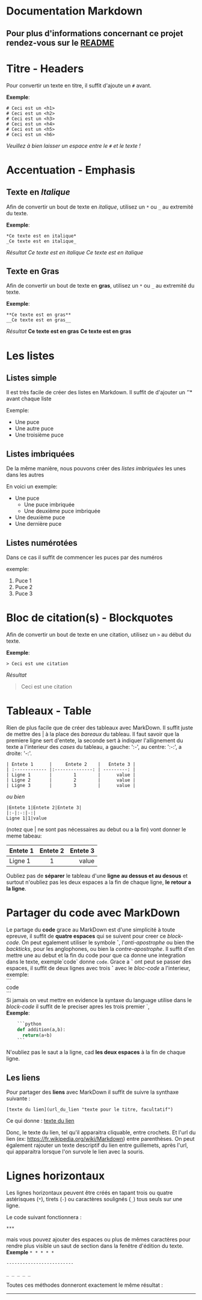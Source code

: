 # **Documentation Markdown**

Pour plus d'informations concernant ce projet rendez-vous sur le [README](https://github.com/SammuelJ/exercice-markdown/tree/master)
----------

# Titre - Headers

Pour convertir un texte en titre, il suffit d'ajoute un ```#``` avant.


**Exemple**:

```
# Ceci est un <h1>
# Ceci est un <h2>
# Ceci est un <h3>
# Ceci est un <h4>
# Ceci est un <h5>
# Ceci est un <h6>
```
*Veuillez à bien laisser un espace entre le ```#``` et le texte !*


# Accentuation - Emphasis

## Texte en *Italique*

Afin de convertir un bout de texte en *italique*, utilisez un ```*``` ou ```_``` au extremité du texte.

**Exemple**:
```
*Ce texte est en italique*
_Ce texte est en italique_
```
*Résultat*
*Ce texte est en italique*
_Ce texte est en italique_

## Texte en **Gras**

Afin de convertir un bout de texte en **gras**, utilisez un ```*``` ou ```_``` au extremité du texte.

**Exemple**:
```
**Ce texte est en gras**
__Ce texte est en gras__
```
*Résultat*
**Ce texte est en gras**
__Ce texte est en gras__

# Les listes

## Listes simple


Il est très facile de créer des listes en Markdown. Il suffit de d'ajouter un *'*'* avant chaque liste


 Exemple:

* Une puce
* Une autre puce
* Une troisième puce

## Listes imbriquées

De la même manière, nous pouvons créer des *listes imbriquées* les unes dans les autres

En voici un exemple:

* Une puce
     * Une  puce imbriquée
     * Une deuxième puce imbriquée
* Une deuxième puce
* Une dernière puce 

## Listes numérotées

Dans ce cas il suffit de commencer les puces par des numéros

exemple:

1. Puce 1
1. Puce 2
1. Puce 3   

# Bloc de citation(s) - Blockquotes

Afin de convertir un bout de texte en une citation, utilisez un ```>``` au début du texte.

**Exemple**:
```
> Ceci est une citation
```
*Résultat*
> Ceci est une citation



# Tableaux - Table

Rien de plus facile que de créer des tableaux avec MarkDown. Il suffit juste de mettre des \| à la place des *bareaux* du tableau. Il faut savoir que la premiere ligne sert d'entete, la seconde sert à indiquer l'allignement du texte a l'interieur des *cases* du tableau, a gauche: ':-', au centre: ':-:', a droite: '-:'.  

    | Entete 1      |     Entete 2    |   Entete 3 |  
    | :------------ |:--------------: | ---------: |  
    | Ligne 1       |        1        |      value |  
    | Ligne 2       |        2        |      value |  
    | Ligne 3       |        3        |      value |  

*ou bien*  

    |Entete 1|Entete 2|Entete 3|  
    |:-|:-:|-:|  
    Ligne 1|1|value  

(notez que | ne sont pas nécessaires au debut ou a la fin) vont donner le meme tabeau:

Entete 1|Entete 2|Entete 3  
:-|:-:|-:  
Ligne 1|1|value  

Oubliez pas de **séparer** le tableau d'une **ligne au dessus et au desous** et surtout n'oubliez pas les deux espaces a la fin de chaque ligne, **le retour a la ligne**.  


# Partager du code avec MarkDown

Le partage du **code** grace au MarkDown est d'une simplicité à toute epreuve, il suffit de **quatre espaces** qui se suivent pour creer ce *block-code*.  On peut egalement utiliser le symbole **\`**, l'*anti-apostrophe* ou bien the *backticks*, pour les anglophones, ou bien la *contre-apostrophe*. Il suffit d'en mettre une au debut et la fin du code pour que ca donne une integration dans le texte, exemple\`code\` donne `code`. Grace a **\`** ont peut se passer des espaces, il suffit de deux lignes avec trois **\`** avec le *bloc-code* a l'interieur, exemple:  
    \`\`\`  
    code  
    \`\`\`  
Si jamais on veut mettre en evidence la syntaxe du language utilise dans le *block-code* il suffit de le preciser apres les trois premier \`,  
**Exemple**:  
```python  
    ```python  
    def addition(a,b):
      return(a+b)
    ```
```  
N'oubliez pas le saut a la ligne, cad **les deux espaces** à la fin de chaque ligne.

## Les liens

Pour partager des **liens** avec MarkDown il suffit de suivre la synthaxe suivante : 

```[texte du lien](url_du_lien "texte pour le titre, facultatif")```

Ce qui donne : [texte du lien](url_du_lien "texte pour le titre, facultatif")

Donc, le texte du lien, tel qu'il apparaitra cliquable, entre crochets.
Et l'url du lien (ex: https://fr.wikipedia.org/wiki/Markdown) entre parenthèses.
On peut également rajouter un texte descriptif du lien entre guillemets, après l'url, qui apparaitra lorsque l'on survole le lien avec la souris.

# Lignes horizontaux

Les lignes horizontaux peuvent être créés en tapant trois ou quatre astérisques (```*```), tirets (```-```) ou caractères soulignés (```_```) tous seuls sur une ligne.

Le code suivant fonctionnera :

 ``` *** ```

mais vous pouvez ajouter des espaces ou plus de mêmes caractères pour rendre plus visible un saut de section dans la fenêtre d'édition du texte.
**Exemple**
``` * * * * * ```

``` ------------------------- ```

``` _ _ _ _ _ ```
 
Toutes ces méthodes donneront exactement le même résultat :

_ _ _ _ _
